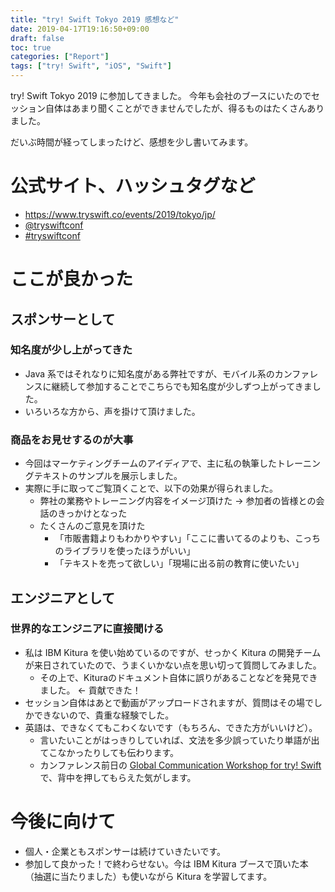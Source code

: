 ```yaml
---
title: "try! Swift Tokyo 2019 感想など"
date: 2019-04-17T19:16:50+09:00
draft: false
toc: true
categories: ["Report"]
tags: ["try! Swift", "iOS", "Swift"]
---
```


try! Swift Tokyo 2019 に参加してきました。
今年も会社のブースにいたのでセッション自体はあまり聞くことができませんでしたが、得るものはたくさんありました。

だいぶ時間が経ってしまったけど、感想を少し書いてみます。

# 公式サイト、ハッシュタグなど
- https://www.tryswift.co/events/2019/tokyo/jp/
- [@tryswiftconf](https://twitter.com/tryswiftconf)
- [#tryswiftconf](https://twitter.com/hashtag/tryswiftconf?src=hash)

# ここが良かった
## スポンサーとして
### 知名度が少し上がってきた
- Java 系ではそれなりに知名度がある弊社ですが、モバイル系のカンファレンスに継続して参加することでこちらでも知名度が少しずつ上がってきました。
- いろいろな方から、声を掛けて頂けました。

### 商品をお見せするのが大事
- 今回はマーケティングチームのアイディアで、主に私の執筆したトレーニングテキストのサンプルを展示しました。
- 実際に手に取ってご覧頂くことで、以下の効果が得られました。
    - 弊社の業務やトレーニング内容をイメージ頂けた -> 参加者の皆様との会話のきっかけとなった
    - たくさんのご意見を頂けた
        - 「市販書籍よりもわかりやすい」「ここに書いてるのよりも、こっちのライブラリを使ったほうがいい」
        - 「テキストを売って欲しい」「現場に出る前の教育に使いたい」

## エンジニアとして
### 世界的なエンジニアに直接聞ける
- 私は IBM Kitura を使い始めているのですが、せっかく Kitura の開発チームが来日されていたので、うまくいかない点を思い切って質問してみました。
    - その上で、Kituraのドキュメント自体に誤りがあることなどを発見できました。 <- 貢献できた！
- セッション自体はあとで動画がアップロードされますが、質問はその場でしかできないので、貴重な経験でした。
- 英語は、できなくてもこわくないです（もちろん、できた方がいいけど）。
    - 言いたいことがはっきりしていれば、文法を多少誤っていたり単語が出てこなかったりしても伝わります。
    - カンファレンス前日の [Global Communication Workshop for try! Swift](https://tryswifttokyo.connpass.com/event/118413/) で、背中を押してもらえた気がします。

# 今後に向けて
- 個人・企業ともスポンサーは続けていきたいです。
- 参加して良かった！で終わらせない。今は IBM Kitura ブースで頂いた本（抽選に当たりました）も使いながら Kitura を学習してます。
